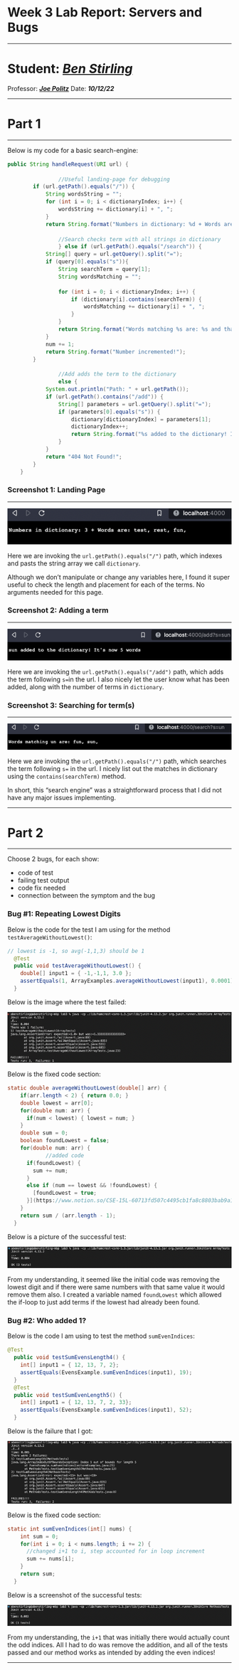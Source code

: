 # Week 3 Lab Report: Servers and Bugs

---

# Student: ***[Ben Stirling](https://github.com/abenstirling)***
Professor: ***[Joe Politz](https://github.com/jpolitz)***
Date: ***10/12/22***

---

# Part 1

---

Below is my code for a basic search-engine:

```java
public String handleRequest(URI url) {

				//Useful landing-page for debugging
        if (url.getPath().equals("/")) {
            String wordsString = "";
            for (int i = 0; i < dictionaryIndex; i++) {
                wordsString += dictionary[i] + ", ";
            }
            return String.format("Numbers in dictionary: %d + Words are: %s", dictionaryIndex, wordsString);
	      
				//Search checks term with all strings in dictionary
				} else if (url.getPath().equals("/search")) {
            String[] query = url.getQuery().split("=");
            if (query[0].equals("s")){
                String searchTerm = query[1];
                String wordsMatching = "";

                for (int i = 0; i < dictionaryIndex; i++) {
                    if (dictionary[i].contains(searchTerm)) {
                        wordsMatching += dictionary[i] + ", ";
                    }
                }
                return String.format("Words matching %s are: %s and that's all.", searchTerm, wordsMatching);
            }
            num += 1;
            return String.format("Number incremented!");
        } 

				//Add adds the term to the dictionary
				else {
            System.out.println("Path: " + url.getPath());
            if (url.getPath().contains("/add")) {
                String[] parameters = url.getQuery().split("=");
                if (parameters[0].equals("s")) {
                    dictionary[dictionaryIndex] = parameters[1];
                    dictionaryIndex++;
                    return String.format("%s added to the dictionary! It's now %d words", parameters[1], dictionaryIndex);
                }
            }
            return "404 Not Found!";
        }
    }
```

 

### Screenshot 1: Landing Page

---

![Untitled](Week%203%20Lab%20Report%20Servers%20and%20Bugs%202f7e6f082d7645718a8d8abc6af61475/Untitled.png)

Here we are invoking the `url.getPath().equals("/")` path, which indexes and pasts the string array we call `dictionary`. 

Although we don’t manipulate or change any variables here, I found it super useful to check the length and placement for each of the terms. No arguments needed for this page. 

### Screenshot 2: Adding a term

---

![Untitled](Week%203%20Lab%20Report%20Servers%20and%20Bugs%202f7e6f082d7645718a8d8abc6af61475/Untitled%201.png)

Here we are invoking the `url.getPath().equals("/add")` path, which adds the term following `s=`in the url.  I also nicely let the user know what has been added, along with the number of terms in `dictionary`. 

### Screenshot 3: Searching for term(s)

---

![Untitled](Week%203%20Lab%20Report%20Servers%20and%20Bugs%202f7e6f082d7645718a8d8abc6af61475/Untitled%202.png)

Here we are invoking the `url.getPath().equals("/")` path, which searches the term following `s=` in the url. I nicely list out the matches in dictionary using the `contains(searchTerm)` method. 

In short, this “search engine” was a straightforward process that I did not have any major issues implementing. 

---

# Part 2

---

Choose 2 bugs, for each show: 

- code of test
- failing test output
- code fix needed
- connection between the symptom and the bug

### Bug #1: Repeating Lowest Digits

Below is the code for the test I am using for the method `testAverageWithoutLowest()`:

```java
// lowest is -1, so avg(-1,1,3) should be 1
  @Test
  public void testAverageWithoutLowest() {
    double[] input1 = { -1,-1,1, 3.0 };
    assertEquals(1, ArrayExamples.averageWithoutLowest(input1), 0.0001);
  }
```

Below is the image where the test failed:

![Untitled](Week%203%20Lab%20Report%20Servers%20and%20Bugs%202f7e6f082d7645718a8d8abc6af61475/Untitled%203.png)

Below is the fixed code section: 

```java
static double averageWithoutLowest(double[] arr) {
    if(arr.length < 2) { return 0.0; }
    double lowest = arr[0];
    for(double num: arr) {
      if(num < lowest) { lowest = num; }
    }
    double sum = 0;
    boolean foundLowest = false;
    for(double num: arr) {
			//added code
      if(foundLowest) {
        sum += num;
      }
      else if (num == lowest && !foundLowest) {
        [foundLowest = true;
      }](https://www.notion.so/CSE-15L-60713fd507c4495cb1fa8c8803bab9a1)      
    }
    return sum / (arr.length - 1);
  }
```

Below is a picture of the successful test: 

![Untitled](Week%203%20Lab%20Report%20Servers%20and%20Bugs%202f7e6f082d7645718a8d8abc6af61475/Untitled%204.png)

From my understanding, it seemed like the initial code was removing the lowest digit and if there were same numbers with that same value it would remove them also. I created a variable named `foundLowest` which allowed the if-loop to just add terms if the lowest had already been found. 

### Bug #2: Who added 1?

Below is the code I am using to test the method `sumEvenIndices`:

```java
@Test 
  public void testSumEvensLength4() {
    int[] input1 = { 12, 13, 7, 2};
    assertEquals(EvensExample.sumEvenIndices(input1), 19);
  }
  @Test 
  public void testSumEvenLength5() {
    int[] input1 = { 12, 13, 7, 2, 33};
    assertEquals(EvensExample.sumEvenIndices(input1), 52);
  }
```

Below is the failure that I got: 

![Untitled](Week%203%20Lab%20Report%20Servers%20and%20Bugs%202f7e6f082d7645718a8d8abc6af61475/Untitled%205.png)

Below is the fixed code section: 

```java
static int sumEvenIndices(int[] nums) {
    int sum = 0;
    for(int i = 0; i < nums.length; i += 2) {
      //changed i+1 to i, step accounted for in loop increment
      sum += nums[i];
    }
    return sum;
  }
```

Below is a screenshot of the successful tests: 

![Untitled](Week%203%20Lab%20Report%20Servers%20and%20Bugs%202f7e6f082d7645718a8d8abc6af61475/Untitled%206.png)

From my understanding, the `i+1` that was initially there would actually count the odd indices. All I had to do was remove the addition, and all of the tests passed and our method works as intended by adding the even indices!

---
